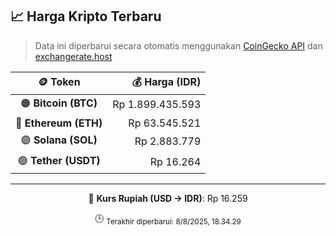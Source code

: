 

<!-- HARGA_KRIPTO -->
## 📈 Harga Kripto Terbaru

> Data ini diperbarui secara otomatis menggunakan [CoinGecko API](https://www.coingecko.com/) dan [exchangerate.host](https://exchangerate.host/)

<div align="center">

| 🪙 Token | 💰 Harga (IDR) |
|:------:|---------------:|
| 🟠 **Bitcoin (BTC)**   | Rp 1.899.435.593 |
| 🔵 **Ethereum (ETH)**  | Rp 63.545.521 |
| 🟣 **Solana (SOL)**    | Rp 2.883.779 |
| 🟢 **Tether (USDT)**   | Rp 16.264 |

---

💱 **Kurs Rupiah (USD → IDR)**: Rp 16.259

🕒 <sub>Terakhir diperbarui: 8/8/2025, 18.34.29</sub>

</div>
<!-- /HARGA_KRIPTO -->